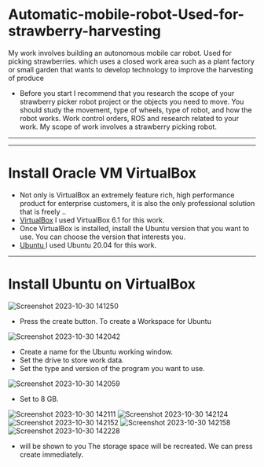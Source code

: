 # Automatic-mobile-robot-Used-for-strawberry-harvesting
My work involves building an autonomous mobile car robot. Used for picking strawberries. which uses a closed work area such as a plant factory or small garden that wants to develop technology to improve the harvesting of produce
* Before you start I recommend that you research the scope of your strawberry picker robot project or the objects you need to move. You should study the movement, type of wheels, type of robot, and how the robot works. Work control orders, ROS and research related to your work. My scope of work involves a strawberry picking robot.
-----------------------------------------------------------------------------------------------------------

------------------------------------------------------------------------------------------------------------
# Install Oracle VM VirtualBox
* Not only is VirtualBox an extremely feature rich, high performance product for enterprise customers, it is also the only professional solution that is freely .. 
* [VirtualBox](https://www.virtualbox.org/)  I used VirtualBox 6.1 for this work.
* Once VirtualBox is installed, install the Ubuntu version that you want to use.
You can choose the version that interests you.
* [ Ubuntu ](https://ubuntu.com/download/desktop)  I used Ubuntu 20.04 for this work.
------------------------------------------------------------------------------------------------------------
# Install Ubuntu on VirtualBox
![Screenshot 2023-10-30 141250](https://github.com/smartfarmdiy/Automatic-mobile-robot-Used-for-strawberry-harvesting/assets/63504401/e4cc5374-4c50-4d35-afa8-bb67f2ccb02a)
* Press the create button. To create a Workspace for Ubuntu

![Screenshot 2023-10-30 142042](https://github.com/smartfarmdiy/Automatic-mobile-robot-Used-for-strawberry-harvesting/assets/63504401/592776d7-2b8b-4c00-98eb-061ec9110ded)
* Create a name for the Ubuntu working window.
* Set the drive to store work data.
* Set the type and version of the program you want to use.

![Screenshot 2023-10-30 142059](https://github.com/smartfarmdiy/Automatic-mobile-robot-Used-for-strawberry-harvesting/assets/63504401/11368637-bf89-419a-af3f-a1188ca54b42)
* Set to 8 GB.

![Screenshot 2023-10-30 142111](https://github.com/smartfarmdiy/Automatic-mobile-robot-Used-for-strawberry-harvesting/assets/63504401/28722152-6405-4298-9621-fdf4b3afe402)
![Screenshot 2023-10-30 142124](https://github.com/smartfarmdiy/Automatic-mobile-robot-Used-for-strawberry-harvesting/assets/63504401/0525558e-34f0-4ede-8101-839bcf2688ec)
![Screenshot 2023-10-30 142152](https://github.com/smartfarmdiy/Automatic-mobile-robot-Used-for-strawberry-harvesting/assets/63504401/c59a40cf-a38e-4f43-b646-25ad87942a79)
![Screenshot 2023-10-30 142158](https://github.com/smartfarmdiy/Automatic-mobile-robot-Used-for-strawberry-harvesting/assets/63504401/3d4f13bc-441d-4ffe-8ad8-84b81be509b7)
![Screenshot 2023-10-30 142228](https://github.com/smartfarmdiy/Automatic-mobile-robot-Used-for-strawberry-harvesting/assets/63504401/d21a1f84-606b-43f7-b505-5a12921eae35)
* will be shown to you The storage space will be recreated. We can press create immediately.

  



